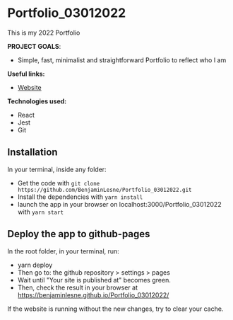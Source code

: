 # Portfolio_03012022

This is my 2022 Portfolio

**PROJECT GOALS**:

- Simple, fast, minimalist and straightforward Portfolio to reflect who I am

**Useful links:**

- [Website](https://benjaminlesne.github.io/Portfolio_03012022/)

**Technologies used:**

- React
- Jest
- Git

## Installation

In your terminal, inside any folder:

- Get the code with ```git clone https://github.com/BenjaminLesne/Portfolio_03012022.git```
- Install the dependencies with ```yarn install```
- launch the app in your browser on localhost:3000/Portfolio_03012022 with ```yarn start```

## Deploy the app to github-pages

In the root folder, in your terminal, run:

- yarn deploy
- Then go to: the github repository > settings > pages 
- Wait until "Your site is published at" becomes green.
- Then, check the result in your browser at https://benjaminlesne.github.io/Portfolio_03012022/

If the website is running without the new changes, try to clear your cache.

